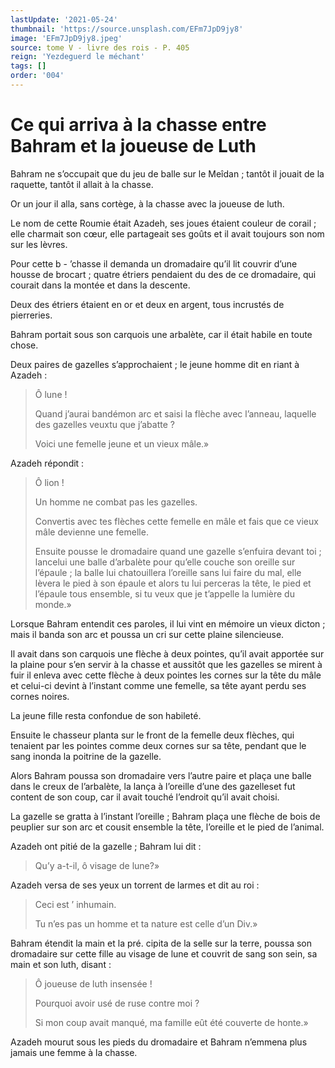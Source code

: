 ```yaml
---
lastUpdate: '2021-05-24'
thumbnail: 'https://source.unsplash.com/EFm7JpD9jy8'
image: 'EFm7JpD9jy8.jpeg'
source: tome V - livre des rois - P. 405
reign: 'Yezdeguerd le méchant'
tags: []
order: '004'
---
```


# Ce qui arriva à la chasse entre Bahram et la joueuse de Luth

Bahram ne s’occupait que du jeu de balle sur le Meîdan ; tantôt il jouait de la raquette, tantôt il allait à la chasse.

Or un jour il alla, sans cortège, à la chasse avec la joueuse de luth.

Le nom de cette Roumie était Azadeh, ses joues étaient couleur de corail ; elle charmait son cœur, elle partageait ses goûts et il avait toujours son nom sur les lèvres.

Pour cette b -
’chasse il demanda un dromadaire qu’il lit couvrir d’une housse de brocart ; quatre étriers pendaient du des de ce dromadaire, qui courait dans la montée et dans la descente.

Deux des étriers étaient en or et deux en argent, tous incrustés de pierreries.

Bahram portait sous son carquois une arbalète, car il était habile en toute chose.

Deux paires de gazelles s’approchaient ; le jeune homme dit en riant à Azadeh :

> Ô lune !
>
> Quand j’aurai bandémon arc et saisi la flèche avec l’anneau, laquelle des gazelles veuxtu que j’abatte ?
>
> Voici une femelle jeune et un vieux mâle.»

Azadeh répondit :

> Ô lion !
>
> Un homme ne combat pas les gazelles.
>
> Convertis avec tes flèches cette femelle en mâle et fais que ce vieux mâle devienne une femelle.
>
> Ensuite pousse le dromadaire quand une gazelle s’enfuira devant toi ; lancelui une balle d’arbalète pour qu’elle couche son oreille sur l’épaule ; la balle lui chatouillera l’oreille sans lui faire du mal, elle lèvera le pied à son épaule et alors tu lui perceras la tête, le pied et l’épaule tous ensemble, si tu veux que je t’appelle la lumière du monde.»

Lorsque Bahram entendit ces paroles, il lui vint en mémoire un vieux dicton ; mais il banda son arc et poussa un cri sur cette plaine silencieuse.

Il avait dans son carquois une flèche à deux pointes, qu’il avait apportée sur la plaine pour s’en servir à la chasse et aussitôt que les gazelles se mirent à fuir il enleva avec cette flèche à deux pointes les cornes sur la tête du mâle et celui-ci devint à l’instant comme une femelle, sa tête ayant perdu ses cornes noires.

La jeune fille resta confondue de son habileté.

Ensuite le chasseur planta sur le front de la femelle deux flèches, qui tenaient par les pointes comme deux cornes sur sa tête, pendant que le sang inonda la poitrine de la gazelle.

Alors Bahram poussa son dromadaire vers l’autre paire et plaça une balle dans le creux de l’arbalète, la lança à l’oreille d’une des gazelleset fut content de son coup, car il avait touché l’endroit qu’il avait choisi.

La gazelle se gratta à l’instant l’oreille ; Bahram plaça une flèche de bois de peuplier sur son arc et cousit ensemble la tête, l’oreille et le pied de l’animal.

Azadeh ont pitié de la gazelle ; Bahram lui dit :

> Qu’y a-t-il, ô visage de lune?»

Azadeh versa de ses yeux un torrent de larmes et dit au roi :

> Ceci est ’ inhumain.
>
> Tu n’es pas un homme et ta nature est celle d’un Div.»

Bahram étendit la main et la pré. cipita de la selle sur la terre, poussa son dromadaire sur cette fille au visage de lune et couvrit de sang son sein, sa main et son luth, disant :

> Ô joueuse de luth insensée !
>
> Pourquoi avoir usé de ruse contre moi ?
>
> Si mon coup avait manqué, ma famille eût été couverte de honte.»

Azadeh mourut sous les pieds du dromadaire et Bahram n’emmena plus jamais une femme à la chasse.
